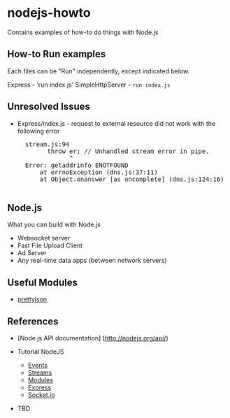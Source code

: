 nodejs-howto
============

Contains examples of how-to do things with Node.js

## How-to Run examples ##

Each files can be "Run" independently, except indicated below.

Express - 'run index.js'
SimpleHttpServer - `run index.js`

## Unresolved Issues ##

- Express/index.js - request to external resource did not work with the following error

    <pre>
    stream.js:94
          throw er; // Unhandled stream error in pipe.
                ^
    Error: getaddrinfo ENOTFOUND
        at errnoException (dns.js:37:11)
        at Object.onanswer [as oncomplete] (dns.js:124:16)
    </pre>

## Node.js ##

What you can build with Node.js
- Websocket server
- Fast File Upload Client
- Ad Server
- Any real-time data apps (between network servers)

## Useful Modules ##

- [prettyjson](https://www.npmjs.org/package/prettyjson)

## References ##

- [Node.js API documentation] (http://nodejs.org/api/)

- Tutorial NodeJS
   - [Events](https://www.youtube.com/watch?v=5foad8PygGM)
   - [Streams](https://www.youtube.com/watch?v=9Ui3DaNO7lE)
   - [Modules](https://www.youtube.com/watch?v=txW0rKTYVK4)
   - [Express](https://www.youtube.com/watch?v=WkJyEBz0PTY)
   - [Socket.io](https://www.youtube.com/watch?v=mtDK4jf4RS0)

- TBD